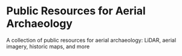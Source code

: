 # Public Resources for Aerial Archaeology


A collection of public resources for aerial archaeology: LiDAR, aerial imagery, historic maps, and more

